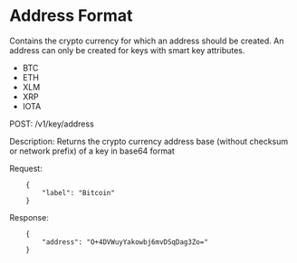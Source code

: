 # Address Format

Contains the crypto currency for which an address should be created. 
An address can only be created for keys with smart key attributes.

- BTC
- ETH
- XLM
- XRP
- IOTA

POST: /v1/key/address

Description: Returns the crypto currency address base (without checksum or network prefix) of a key in base64 format


Request:
``` 
    {
        "label": "Bitcoin"
    }
```

Response:
```
    {
        "address": "O+4DVWuyYakowbj6mvDSqDag3Zo="
    }
```
